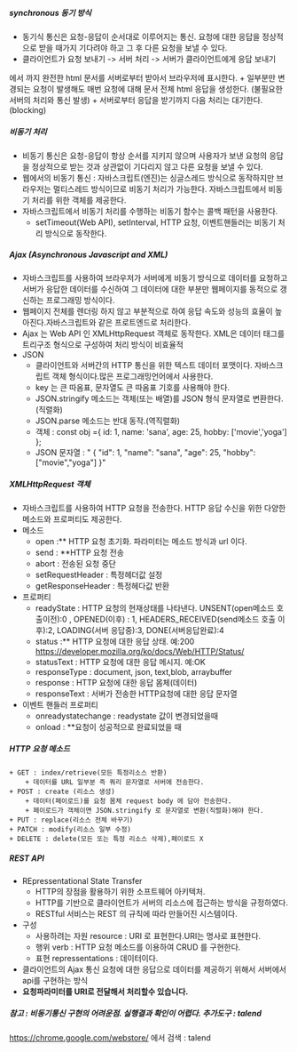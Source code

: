 ##### synchronous 동기 방식 
+ 동기식 통신은 요청-응답이 순서대로 이루어지는 통신. 요청에 대한 응답을 정상적으로 받을 때가지 기다려야 하고 그 후 다른 요청을 보낼 수 있다.
+ 클라이언트가 요청 보내기 ->  서버 처리 -> 서버가 클라이언트에게 응답 보내기 
<html> 에서 </html> 까지 완전한 html 문서를 서버로부터 받아서 브라우저에 표시한다.
    + 일부분만 변경되는 요청이 발생해도 매번 요청에 대해 문서 전체 html 응답을 생성한다. (불필요한 서버의 처리와 통신 발생)
    + 서버로부터 응답을 받기까지 다음 처리는 대기한다.(blocking)

##### 비동기 처리
+ 비동기 통신은 요청-응답이 항상 순서를 지키지 않으며 사용자가 보낸 요청의 응답을 정상적으로 받는 것과 상관없이 기다리지 않고 다른 요청을 보낼 수 있다.
+ 웹에서의 비동기 통신 : 자바스크립트(엔진)는 싱글스레드 방식으로 동작하지만 브라우저는 멀티스레드 방식이므로 비동기 처리가 가능한다.  자바스크립트에서 비동기 처리를 위한 객체를 제공한다. 
+ 자바스크립트에서 비동기 처리를 수행하는 비동기 함수는 콜백 패턴을 사용한다.
    + setTimeout(Web API), setInterval, HTTP 요청, 이벤트핸들러는 비동기 처리 방식으로 동작한다.

##### Ajax (Asynchronous Javascript and XML)
+ 자바스크립트를 사용하여 브라우저가 서버에게 비동기 방식으로 데이터를 요청하고 서버가 응답한 데이터를 수신하여 그 데이터에 대한 부분만 웹페이지를 동적으로 갱신하는 프로그래밍 방식이다.
+ 웹페이지 전체를 렌더링 하지 않고 부분적으로 하여 응답 속도와 성능의 효율이 높아진다.자바스크립트와 같은 프로트엔드로 처리한다.
+ Ajax 는 Web API 인 XMLHttpRequest 객체로 동작한다. XML은 데이터 태그를 트리구조 형식으로 구성하여 처리 방식이 비효율적
+ JSON 
    + 클라이언트와 서버간의 HTTP 통신을 위한 텍스트 데이터 포맷이다. 자바스크립트 객체 형식이다.많은 프로그래밍언어에서 사용한다.
    + key 는 큰 따옴표, 문자열도 큰 따옴표 기호를 사용해야 한다.
    + JSON.stringify 메소드는 객체(또는 배열)를 JSON 형식 문자열로 변환한다.(직렬화)
    + JSON.parse 메소드는 반대 동작.(역직렬화)
    + 객체 : const obj ={
        id: 1,
        name: 'sana',
        age: 25,
        hobby: ['movie','yoga']
    };
    + JSON 문자열 : 
    " {
      "id": 1,
      "name": "sana",
      "age": 25,
      "hobby": ["movie","yoga"]
    }"

##### XMLHttpRequest 객체
+ 자바스크립트를 사용하여 HTTP 요청을 전송한다.  HTTP 응답 수신을 위한 다양한 메소드와 프로퍼티도 제공한다.
+ 메소드
    + open :** HTTP 요청 초기화. 파라미터는 메소드 방식과 url 이다.
    + send : **HTTP 요청 전송
    + abort : 전송된 요청 중단
    + setRequestHeader : 특정헤더값 설정
    + getResponseHeader : 특정헤다값 반환
+ 프로퍼티
    + readyState : HTTP 요청의 현재상태를 나타낸다. 
            UNSENT(open메소드 호출이전):0 , OPENED(이후) : 1, 
            HEADERS_RECEIVED(send메소드 호출 이후):2, 
            LOADING(서버 응답중):3, DONE(서버응답완료):4
    + status :** HTTP 요청에 대한 응답 상태. 예:200   https://developer.mozilla.org/ko/docs/Web/HTTP/Status/
    + statusText : HTTP 요청에 대한 응답 메시지. 예:OK    
    + responseType : document, json, text,blob, arraybuffer
    + response : HTTP 요청에 대한 응답 몸체(데이터)
    + responseText : 서버가 전송한 HTTP요청에 대한 응답 문자열
+ 이벤트 핸들러 프로퍼티
    + onreadystatechange : readystate 값이 변경되었을때
    + onload : **요청이 성공적으로 완료되었을 때

##### HTTP 요청 메소드
    + GET : index/retrieve(모든 특정리소스 반환)
        + 데이터를 URL 일부분 즉 쿼리 문자열로 서버에 전송한다.
    + POST : create (리소스 생성)
        + 데이터(페이로드)를 요청 몸체 request body 에 담아 전송한다.
        + 페이로드가 객체이면 JSON.stringify 로 문자열로 변환(직렬화)해야 한다.
    + PUT : replace(리소스 전체 바꾸기)
    + PATCH : modify(리소스 일부 수정)
    + DELETE : delete(모든 또는 특정 리소스 삭제),페이로드 X

##### REST API
+ REpressentational State Transfer
    + HTTP의 장점을 활용하기 위한 소프트웨어 아키텍처. 
    + HTTP를 기반으로 클라이언트가 서버의 리소스에 접근하는 방식을 규정하였다.
    + RESTful 서비스는 REST 의 규칙에 따라 만들어진 시스템이다.
+ 구성
    + 사용하려는 자원 resource : URI 로 표현한다.URI는 명사로 표현한다.
    + 행위 verb : HTTP 요청 메소드를 이용하여 CRUD 를 구현한다.
    + 표현 repressentations : 데이터이다.
+ 클라이언트의 Ajax 통신 요청에 대한 응답으로 데이터를 제공하기 위해서 서버에서 api를 구현하는 방식
+ __요청파라미터를 URI로 전달해서 처리할수 있습니다.__

##### 참고 : 비동기통신 구현의 어려운점. 실행결과 확인이 어렵다. 추가도구 : talend
https://chrome.google.com/webstore/ 에서 검색 : talend